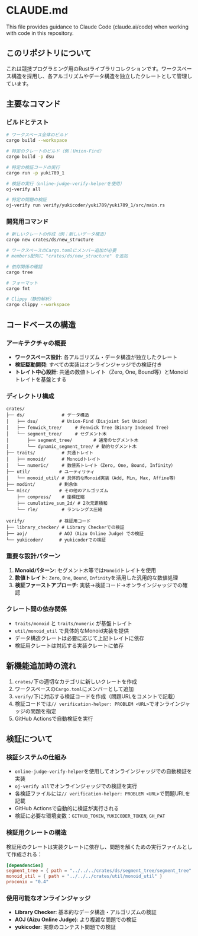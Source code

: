 # CLAUDE.md

This file provides guidance to Claude Code (claude.ai/code) when working with code in this repository.

## このリポジトリについて

これは競技プログラミング用のRustライブラリコレクションです。ワークスペース構造を採用し、各アルゴリズムやデータ構造を独立したクレートとして管理しています。

## 主要なコマンド

### ビルドとテスト
```bash
# ワークスペース全体のビルド
cargo build --workspace

# 特定のクレートのビルド（例：Union-Find）
cargo build -p dsu

# 特定の検証コードの実行
cargo run -p yuki789_1

# 検証の実行（online-judge-verify-helperを使用）
oj-verify all

# 特定の問題の検証
oj-verify run verify/yukicoder/yuki789/yuki789_1/src/main.rs
```

### 開発用コマンド
```bash
# 新しいクレートの作成（例：新しいデータ構造）
cargo new crates/ds/new_structure

# ワークスペースのCargo.tomlにメンバー追加が必要
# members配列に "crates/ds/new_structure" を追加

# 依存関係の確認
cargo tree

# フォーマット
cargo fmt

# Clippy（静的解析）
cargo clippy --workspace
```

## コードベースの構造

### アーキテクチャの概要
- **ワークスペース設計**: 各アルゴリズム・データ構造が独立したクレート
- **検証駆動開発**: すべての実装はオンラインジャッジでの検証付き
- **トレイト中心設計**: 共通の数値トレイト（Zero, One, Bound等）とMonoidトレイトを基盤とする

### ディレクトリ構成
```
crates/
├── ds/              # データ構造
│   ├── dsu/         # Union-Find（Disjoint Set Union）
│   ├── fenwick_tree/     # Fenwick Tree（Binary Indexed Tree）
│   └── segment_tree/     # セグメント木
│       ├── segment_tree/        # 通常のセグメント木
│       └── dynamic_segment_tree/ # 動的セグメント木
├── traits/          # 共通トレイト
│   ├── monoid/      # Monoidトレイト
│   └── numeric/     # 数値系トレイト（Zero, One, Bound, Infinity）
├── util/           # ユーティリティ
│   └── monoid_util/ # 具体的なMonoid実装（Add, Min, Max, Affine等）
├── modint/         # 剰余体
└── misc/           # その他のアルゴリズム
    ├── compress/    # 座標圧縮
    ├── cumulative_sum_2d/ # 2次元累積和
    └── rle/         # ランレングス圧縮

verify/             # 検証用コード
├── library_checker/ # Library Checkerでの検証
├── aoj/            # AOJ（Aizu Online Judge）での検証
└── yukicoder/      # yukicoderでの検証
```

### 重要な設計パターン

1. **Monoidパターン**: セグメント木等では`Monoid`トレイトを使用
2. **数値トレイト**: `Zero`, `One`, `Bound`, `Infinity`を活用した汎用的な数値処理
3. **検証ファーストアプローチ**: 実装→検証コード→オンラインジャッジでの確認

### クレート間の依存関係
- `traits/monoid` と `traits/numeric` が基盤トレイト
- `util/monoid_util` で具体的なMonoid実装を提供
- データ構造クレートは必要に応じて上記トレイトに依存
- 検証用クレートは対応する実装クレートに依存

## 新機能追加時の流れ

1. `crates/`下の適切なカテゴリに新しいクレートを作成
2. ワークスペースの`Cargo.toml`にメンバーとして追加
3. `verify/`下に対応する検証コードを作成（問題URLをコメントで記載）
4. 検証コードでは`// verification-helper: PROBLEM <URL>`でオンラインジャッジの問題を指定
5. GitHub Actionsで自動検証を実行

## 検証について

### 検証システムの仕組み
- `online-judge-verify-helper`を使用してオンラインジャッジでの自動検証を実装
- `oj-verify all`でオンラインジャッジでの検証を実行
- 各検証ファイルには`// verification-helper: PROBLEM <URL>`で問題URLを記載
- GitHub Actionsで自動的に検証が実行される
- 検証に必要な環境変数：`GITHUB_TOKEN`, `YUKICODER_TOKEN`, `GH_PAT`

### 検証用クレートの構造
検証用のクレートは実装クレートに依存し、問題を解くための実行ファイルとして作成される：

```toml
[dependencies]
segment_tree = { path = "../../../crates/ds/segment_tree/segment_tree" }
monoid_util = { path = "../../../crates/util/monoid_util" }
proconio = "0.4"
```

### 使用可能なオンラインジャッジ
- **Library Checker**: 基本的なデータ構造・アルゴリズムの検証
- **AOJ (Aizu Online Judge)**: より複雑な問題での検証
- **yukicoder**: 実際のコンテスト問題での検証